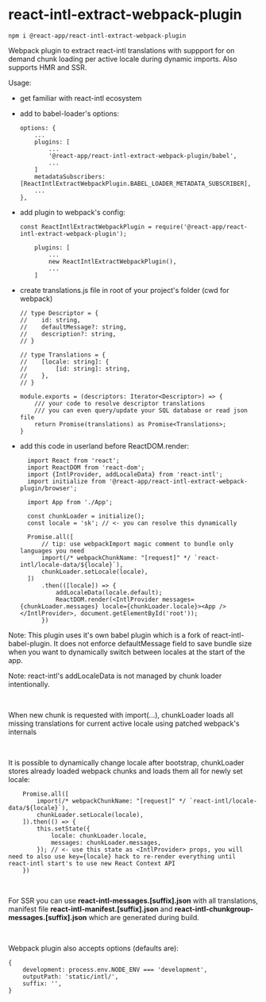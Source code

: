 # react-intl-extract-webpack-plugin

```
npm i @react-app/react-intl-extract-webpack-plugin
```

Webpack plugin to extract react-intl translations with suppport for on demand chunk loading per active locale during dynamic imports. Also supports HMR and SSR.

Usage:

* get familiar with react-intl ecosystem

* add to babel-loader's options:
    ```
    options: {
        ...
        plugins: [
            ...
            '@react-app/react-intl-extract-webpack-plugin/babel',
            ...
        ]
        metadataSubscribers: [ReactIntlExtractWebpackPlugin.BABEL_LOADER_METADATA_SUBSCRIBER],
        ...
    },
    ```

* add plugin to webpack's config:

    ```
    const ReactIntlExtractWebpackPlugin = require('@react-app/react-intl-extract-webpack-plugin');

        plugins: [
            ...
            new ReactIntlExtractWebpackPlugin(),
            ...
        ]
    ```

* create translations.js file in root of your project's folder (cwd for webpack)
  ```
  // type Descriptor = {
  //    id: string,
  //    defaultMessage?: string,
  //    description?: string,
  // }

  // type Translations = {
  //    [locale: string]: {
  //        [id: string]: string,
  //    },
  // } 

  module.exports = (descriptors: Iterator<Descriptor>) => {
      /// your code to resolve descriptor translations
      /// you can even query/update your SQL database or read json file
      return Promise(translations) as Promise<Translations>;
  }
  ```

* add this code in userland before ReactDOM.render:
  ```
    import React from 'react';
    import ReactDOM from 'react-dom';
    import {IntlProvider, addLocaleData} from 'react-intl';
    import initialize from '@react-app/react-intl-extract-webpack-plugin/browser';

    import App from './App';

    const chunkLoader = initialize();
    const locale = 'sk'; // <- you can resolve this dynamically

    Promise.all([ 
        // tip: use webpackImport magic comment to bundle only languages you need
        import(/* webpackChunkName: "[request]" */ `react-intl/locale-data/${locale}`),
        chunkLoader.setLocale(locale),
    ])
        .then(([locale]) => {
            addLocaleData(locale.default);
            ReactDOM.render(<IntlProvider messages={chunkLoader.messages} locale={chunkLoader.locale}><App /></IntlProvider>, document.getElementById('root'));
        })

  ```

Note: This plugin uses it's own babel plugin which is a fork of react-intl-babel-plugin. It does not enforce defaultMessage field to save bundle size when you want to dynamically switch between locales at the start of the app.

Note: react-intl's addLocaleData is not managed by chunk loader intentionally.

<br />

When new chunk is requested with import(...), chunkLoader loads all missing translations for current active locale using patched webpack's internals 

<br />

It is possible to dynamically change locale after bootstrap, chunkLoader stores already loaded webpack chunks and loads them all for newly set locale:
```
    Promise.all([
        import(/* webpackChunkName: "[request]" */ `react-intl/locale-data/${locale}`),
        chunkLoader.setLocale(locale),
    ]).then(() => {
        this.setState({
            locale: chunkLoader.locale,
            messages: chunkLoader.messages,
        }); // <- use this state as <IntlProvider> props, you will need to also use key={locale} hack to re-render everything until react-intl start's to use new React Context API
    })
```

<br />

For SSR you can use **react-intl-messages.[suffix].json** with all translations, manifest file **react-intl-manifest.[suffix].json** and **react-intl-chunkgroup-messages.[suffix].json** which are generated during build.

<br />

Webpack plugin also accepts options (defaults are):
```
{
    development: process.env.NODE_ENV === 'development',
    outputPath: 'static/intl/',
    suffix: '',
}
```
